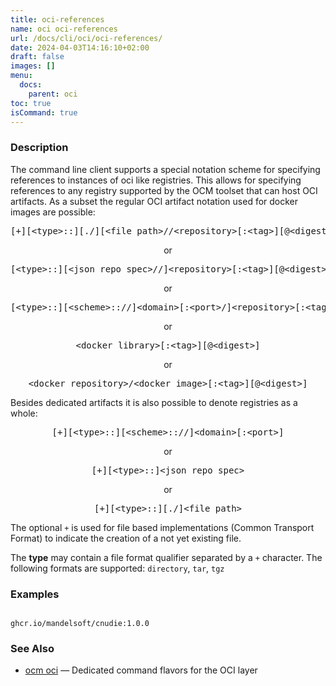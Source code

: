 ```yaml
---
title: oci-references
name: oci oci-references
url: /docs/cli/oci/oci-references/
date: 2024-04-03T14:16:10+02:00
draft: false
images: []
menu:
  docs:
    parent: oci
toc: true
isCommand: true
---
```

### Description


The command line client supports a special notation scheme for specifying
references to instances of oci like registries. This allows for specifying
references to any registry supported by the OCM toolset that can host OCI
artifacts. As a subset the regular OCI artifact notation used for docker
images are possible:

<center>
    <pre>[+][&lt;type>::][./][&lt;file path>//&lt;repository>[:&lt;tag>][@&lt;digest>]</pre>
        or
    <pre>[&lt;type>::][&lt;json repo spec>//]&lt;repository>[:&lt;tag>][@&lt;digest>]</pre>
        or
    <pre>[&lt;type>::][&lt;scheme>:://]&lt;domain>[:&lt;port>/]&lt;repository>[:&lt;tag>][@&lt;digest>]</pre>
        or
    <pre>&lt;docker library>[:&lt;tag>][@&lt;digest>]</pre>
        or
    <pre>&lt;docker repository>/&lt;docker image>[:&lt;tag>][@&lt;digest>]</pre>
</center>

Besides dedicated artifacts it is also possible to denote registries
as a whole:

<center>
    <pre>[+][&lt;type>::][&lt;scheme>:://]&lt;domain>[:&lt;port>]</pre>
        or
    <pre>[+][&lt;type>::]&lt;json repo spec></pre>
        or
    <pre>[+][&lt;type>::][./]&lt;file path></pre>
</center>

The optional <code>+</code> is used for file based implementations
(Common Transport Format) to indicate the creation of a not yet existing
file.

The **type** may contain a file format qualifier separated by a <code>+</code>
character. The following formats are supported: <code>directory</code>, <code>tar</code>, <code>tgz</code>

### Examples

```

ghcr.io/mandelsoft/cnudie:1.0.0

```

### See Also

* [ocm oci](/docs/cli/oci)	 &mdash; Dedicated command flavors for the OCI layer


